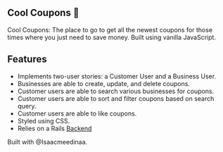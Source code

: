 ## Cool Coupons :ticket:
Cool Coupons: The place to go to get all the newest coupons for those times where you just need to save money. Built using vanilla JavaScript.

## Features
* Implements two-user stories: a Customer User and a Business User. 
* Businesses are able to create, update, and delete coupons. 
* Customer users are able to search various businesses for coupons.
* Customer users are able to sort and filter coupons based on search query. 
* Customer users are able to like coupons. 
* Styled using CSS.
* Relies on a Rails [Backend](https://github.com/joannaylin/cool-coupons-backend)


Built with @Isaacmeedinaa. 
